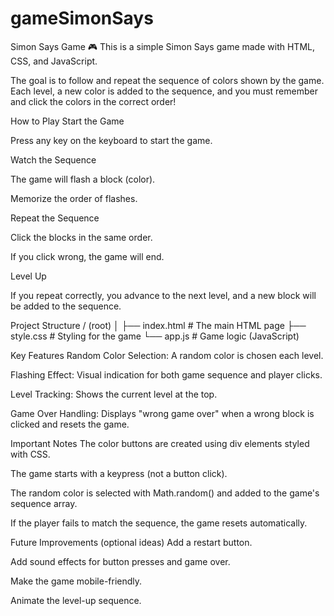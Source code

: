 # gameSimonSays
Simon Says Game 🎮
This is a simple Simon Says game made with HTML, CSS, and JavaScript.

The goal is to follow and repeat the sequence of colors shown by the game.
Each level, a new color is added to the sequence, and you must remember and click the colors in the correct order!

How to Play
Start the Game

Press any key on the keyboard to start the game.

Watch the Sequence

The game will flash a block (color).

Memorize the order of flashes.

Repeat the Sequence

Click the blocks in the same order.

If you click wrong, the game will end.

Level Up

If you repeat correctly, you advance to the next level, and a new block will be added to the sequence.

Project Structure
/ (root)
│
├── index.html   # The main HTML page
├── style.css    # Styling for the game
└── app.js       # Game logic (JavaScript)

Key Features
Random Color Selection: A random color is chosen each level.

Flashing Effect: Visual indication for both game sequence and player clicks.

Level Tracking: Shows the current level at the top.

Game Over Handling: Displays "wrong game over" when a wrong block is clicked and resets the game.

Important Notes
The color buttons are created using div elements styled with CSS.

The game starts with a keypress (not a button click).

The random color is selected with Math.random() and added to the game's sequence array.

If the player fails to match the sequence, the game resets automatically.

Future Improvements (optional ideas)
Add a restart button.

Add sound effects for button presses and game over.

Make the game mobile-friendly.

Animate the level-up sequence.
